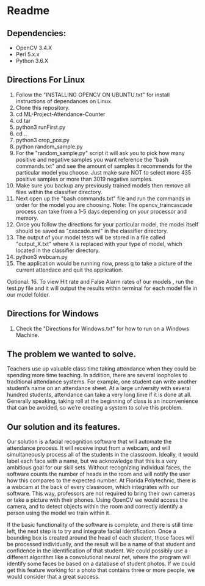 # Readme
## Dependencies: 
- OpenCV 3.4.X
- Perl 5.x.x
- Python 3.6.X

## Directions For Linux 
1. Follow the "INSTALLING OPENCV ON UBUNTU.txt" for install instructions of dependances on Linux.
2. Clone this repository.
3. cd ML-Project-Attendance-Counter
4. cd tar
5. python3 runFirst.py
6. cd ..
7. python3 crop_pos.py
8. python random_sample.py
9. For the "random_sample.py" script it will ask you to pick how many positive and negative samples you want reference the "bash commands.txt" and see the amount of samples it recommends for the particular model you choose. Just make sure NOT to select more 435 positive samples or more than 3019 negative samples.
10. Make sure you backup any previously trained models then remove all files within the classifier directory. 
11. Next open up the "bash commands.txt" file and run the commands in order for the model you are choosing. Note: The opencv_traincascade process can take from a 1-5 days depending on your processor and memory.
12. Once you follow the directions for your particular model, the model itself should be saved as "cascade.xml" in the classifier directory. 
13. The output of your model tests will be stored in a file called "output_X.txt" where X is replaced with your type of model, which located in the classifier directory.
14. python3 webcam.py
15. The application would be running now, press q to take a picture of the current attendace and quit the application.

Optional:
16. To view Hit rate and False Alarm rates of our models , run the test.py file and it will output the results within terminal for each model file in our model folder.

## Directions for Windows
1. Check the "Directions for Windows.txt" for how to run on a Windows Machine.

## The problem we wanted to solve.
Teachers use up valuable class time taking attendance when they could be spending more time teaching. In addition, there are several loopholes to traditional attendance systems. For example, one student can write another student’s name on an attendance sheet. At a large university with several hundred students, attendance can take a very long time if it is done at all. Generally speaking, taking roll at the beginning of class is an inconvenience that can be avoided, so we’re creating a system to solve this problem.

## Our solution and its features.
Our solution is a facial recognition software that will automate the attendance process. It will receive input from a webcam, and will simultaneously process all of the students in the classroom. Ideally, it would label each face with a name, but we acknowledge that this is a very ambitious goal for our skill sets. Without recognizing individual faces, the software counts the number of heads in the room and will notify the user how this compares to the expected number. At Florida Polytechnic, there is a webcam at the back of every classroom, which integrates with our software. This way, professors are not required to bring their own cameras or take a picture with their phones. Using OpenCV we would access the camera, and to detect objects within the room and correctly identify a person using the model we train within it. 

If the basic functionality of the software is complete, and there is still time left, the next step is to try and integrate facial identification. Once a bounding box is created around the head of each student, those faces will be processed individually, and the result will be a name of that student and confidence in the identification of that student. We could possibly use a different algorithm like a convolutional neural net, where the program will identify some faces be based on a database of student photos. If we could get this feature working for a photo that contains three or more people, we would consider that a great success. 
